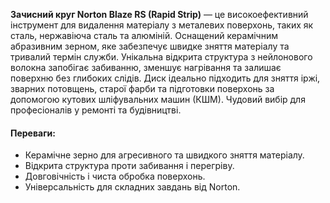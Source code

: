**Зачисний круг Norton Blaze RS (Rapid Strip)** — це високоефективний інструмент для видалення матеріалу з металевих поверхонь, таких як сталь, нержавіюча сталь та алюміній. Оснащений керамічним абразивним зерном, яке забезпечує швидке зняття матеріалу та тривалий термін служби. Унікальна відкрита структура з нейлонового волокна запобігає забиванню, зменшує нагрівання та залишає поверхню без глибоких слідів. Диск ідеально підходить для зняття іржі, зварних потовщень, старої фарби та підготовки поверхонь за допомогою кутових шліфувальних машин (КШМ). Чудовий вибір для професіоналів у ремонті та будівництві.

#### Переваги:

- Керамічне зерно для агресивного та швидкого зняття матеріалу.
- Відкрита структура проти забивання і перегріву.
- Довговічність і чиста обробка поверхонь.
- Універсальність для складних завдань від Norton.

